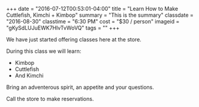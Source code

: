 +++
date = "2016-07-12T00:53:01-04:00"
title = "Learn How to Make Cuttlefish, Kimchi + Kimbop"
summary = "This is the summary"
classdate = "2016-08-30"
classtime = "6:30 PM"
cost = "$30 / person"
imageid = "gKySdLUJuEWK7HlvTvWoVQ"
tags = ""
+++

We have just started offering classes here at the store. 

During this class we will learn: 

- Kimbop
- Cuttlefish
- And Kimchi

Bring an adventerous spirit, an appetite and your questions.

Call the store to make reservations. 

